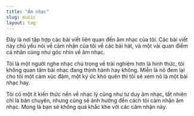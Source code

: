 ```yaml
---
title: "Âm nhạc"
slug: music
layout: tag
---
```

Đây là nơi tập hợp các bài viết liên quan đến âm nhạc của tôi.
Các bài viết này chủ yếu nói về cảm nhận của tôi về các bài hát, và một vài quan điểm cá nhân cũng như góc nhìn về âm nhạc.

Tôi là một người nghe nhạc chú trọng về trải nghiệm hơn là hình thức, tôi không quan tâm bài nhạc đang thịnh hành hay không.
Miễn là nó đem lại cho tôi một cảm xúc đậm, một ký ức khó quên thì tôi sẽ xem nó là một bài nhạc hay.

Tôi có một ít kiến thức nền về nhạc lý cũng như tư duy âm nhạc, tất nhiên chỉ là bán chuyên, nhưng cũng sẽ ảnh hưởng đến cách tôi cảm nhận âm nhạc.
Mong là bạn sẽ không quá khắc khe với các cảm nhận này.
